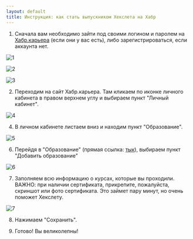 ```yaml
---
layout: default
title: Инструкция: как стать выпускником Хекслета на Хабр
---
```


1. Сначала вам необходимо зайти под своими логином и паролем на [Хабр.карьера](https://career.habr.com/) (если они у вас есть), либо зарегистрироваться, если аккаунта нет.
   
![1](https://github.com/linsky-beep/docs/blob/main/%D0%98%D0%BD%D1%81%D1%82%D1%80%D1%83%D0%BA%D1%86%D0%B8%D1%8F%3A%20%D0%BA%D0%B0%D0%BA%20%D1%81%D1%82%D0%B0%D1%82%D1%8C%20%D0%B2%D1%8B%D0%BF%D1%83%D1%81%D0%BA%D0%BD%D0%B8%D0%BA%D0%BE%D0%BC%20%D0%A5%D0%B5%D0%BA%D1%81%D0%BB%D0%B5%D1%82%D0%B0%20%D0%BD%D0%B0%20%D0%A5%D0%B0%D0%B1%D1%80/image.png)

![2](https://github.com/linsky-beep/docs/blob/main/%D0%98%D0%BD%D1%81%D1%82%D1%80%D1%83%D0%BA%D1%86%D0%B8%D1%8F%3A%20%D0%BA%D0%B0%D0%BA%20%D1%81%D1%82%D0%B0%D1%82%D1%8C%20%D0%B2%D1%8B%D0%BF%D1%83%D1%81%D0%BA%D0%BD%D0%B8%D0%BA%D0%BE%D0%BC%20%D0%A5%D0%B5%D0%BA%D1%81%D0%BB%D0%B5%D1%82%D0%B0%20%D0%BD%D0%B0%20%D0%A5%D0%B0%D0%B1%D1%80/image%20(1).png)

![3](https://github.com/linsky-beep/docs/blob/main/%D0%98%D0%BD%D1%81%D1%82%D1%80%D1%83%D0%BA%D1%86%D0%B8%D1%8F%3A%20%D0%BA%D0%B0%D0%BA%20%D1%81%D1%82%D0%B0%D1%82%D1%8C%20%D0%B2%D1%8B%D0%BF%D1%83%D1%81%D0%BA%D0%BD%D0%B8%D0%BA%D0%BE%D0%BC%20%D0%A5%D0%B5%D0%BA%D1%81%D0%BB%D0%B5%D1%82%D0%B0%20%D0%BD%D0%B0%20%D0%A5%D0%B0%D0%B1%D1%80/image%20(2).png)

2. Переходим на сайт Хабр.карьера. Там кликаем по иконке личного кабинета в правом верхнем углу и выбираем пункт "Личный кабинет".

![4](https://github.com/linsky-beep/docs/blob/main/%D0%98%D0%BD%D1%81%D1%82%D1%80%D1%83%D0%BA%D1%86%D0%B8%D1%8F%3A%20%D0%BA%D0%B0%D0%BA%20%D1%81%D1%82%D0%B0%D1%82%D1%8C%20%D0%B2%D1%8B%D0%BF%D1%83%D1%81%D0%BA%D0%BD%D0%B8%D0%BA%D0%BE%D0%BC%20%D0%A5%D0%B5%D0%BA%D1%81%D0%BB%D0%B5%D1%82%D0%B0%20%D0%BD%D0%B0%20%D0%A5%D0%B0%D0%B1%D1%80/image%20(3).png)

4. В личном кабинете листаем вниз и находим пункт "Образование". 

![5](https://github.com/linsky-beep/docs/blob/main/%D0%98%D0%BD%D1%81%D1%82%D1%80%D1%83%D0%BA%D1%86%D0%B8%D1%8F%3A%20%D0%BA%D0%B0%D0%BA%20%D1%81%D1%82%D0%B0%D1%82%D1%8C%20%D0%B2%D1%8B%D0%BF%D1%83%D1%81%D0%BA%D0%BD%D0%B8%D0%BA%D0%BE%D0%BC%20%D0%A5%D0%B5%D0%BA%D1%81%D0%BB%D0%B5%D1%82%D0%B0%20%D0%BD%D0%B0%20%D0%A5%D0%B0%D0%B1%D1%80/image%20(4).png)


6. Перейдя в "Образование" (прямая ссылка: [тык](https://career.habr.com/profile/educations)), выбираем пункт "Добавить образование" 

![6](https://github.com/linsky-beep/docs/blob/main/%D0%98%D0%BD%D1%81%D1%82%D1%80%D1%83%D0%BA%D1%86%D0%B8%D1%8F%3A%20%D0%BA%D0%B0%D0%BA%20%D1%81%D1%82%D0%B0%D1%82%D1%8C%20%D0%B2%D1%8B%D0%BF%D1%83%D1%81%D0%BA%D0%BD%D0%B8%D0%BA%D0%BE%D0%BC%20%D0%A5%D0%B5%D0%BA%D1%81%D0%BB%D0%B5%D1%82%D0%B0%20%D0%BD%D0%B0%20%D0%A5%D0%B0%D0%B1%D1%80/image%20(5).png)

7. Заполняем всю информацию о курсах, которые вы проходили. ВАЖНО: при наличии сертификата, прикрепите, пожалуйста, скриншот или фото сертификата. Это займет пару минут, но очень поможет Хекслету.

![7](https://github.com/linsky-beep/docs/blob/main/%D0%98%D0%BD%D1%81%D1%82%D1%80%D1%83%D0%BA%D1%86%D0%B8%D1%8F%3A%20%D0%BA%D0%B0%D0%BA%20%D1%81%D1%82%D0%B0%D1%82%D1%8C%20%D0%B2%D1%8B%D0%BF%D1%83%D1%81%D0%BA%D0%BD%D0%B8%D0%BA%D0%BE%D0%BC%20%D0%A5%D0%B5%D0%BA%D1%81%D0%BB%D0%B5%D1%82%D0%B0%20%D0%BD%D0%B0%20%D0%A5%D0%B0%D0%B1%D1%80/image%20(6).png)

8. Нажимаем "Сохранить".

9. Готово! Вы великолепны!
